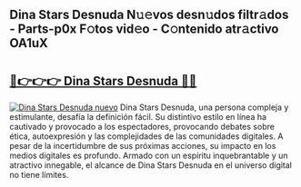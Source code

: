 ## Dina Stars Desnuda N𝚞𝚎vos desn𝚞dos filtr𝚊dos - Parts-p0x F𝚘tos vid𝚎o - C𝚘ntenido atr𝚊ctivo OA1uX

# <h2><a href="http://mb3pcmx.tromn.icu/?c=Dina+Stars+Desnuda">🔗👉👉👉 Dina Stars Desnuda 🔗🔗</a></h2>

[![Dina Stars Desnuda nuevo](https://i.imgur.com/pEAQMta.gif)](http://mb3pcmx.tromn.icu/?c=Dina+Stars+Desnuda)
Dina Stars Desnuda, una persona compleja y estimulante, desafía la definición fácil. Su distintivo estilo en línea ha cautivado y provocado a los espectadores, provocando debates sobre ética, autoexpresión y las complejidades de las comunidades digitales. A pesar de la incertidumbre de sus próximas acciones, su impacto en los medios digitales es profundo. Armado con un espíritu inquebrantable y un atractivo innegable, el alcance de Dina Stars Desnuda en el universo digital no tiene límites.

